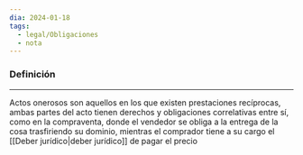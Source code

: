 ```yaml
---
dia: 2024-01-18
tags:
  - legal/Obligaciones
  - nota
---
```

### Definición
---
Actos onerosos son aquellos en los que existen prestaciones recíprocas, ambas partes del acto tienen derechos y obligaciones correlativas entre sí, como en la compraventa, donde el vendedor se obliga a la entrega de la cosa trasfiriendo su dominio, mientras el comprador tiene a su cargo el [[Deber jurídico|deber jurídico]] de pagar el precio
